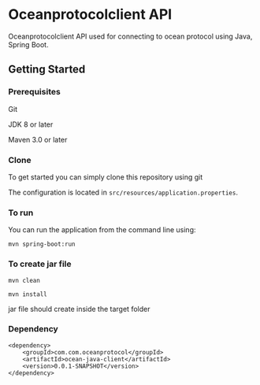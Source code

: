 # Oceanprotocolclient API

Oceanprotocolclient API used for connecting to ocean protocol using Java, Spring Boot.

## Getting Started

### Prerequisites

Git 

JDK 8 or later

Maven 3.0 or later

### Clone
To get started you can simply clone this repository using git

The configuration is located in `src/resources/application.properties`.

### To run
You can run the application from the command line using:

```
mvn spring-boot:run

```
### To create jar file

```
mvn clean

mvn install

```
jar file should create inside the target folder

### Dependency
```
<dependency>
	<groupId>com.com.oceanprotocol</groupId>
	<artifactId>ocean-java-client</artifactId>
	<version>0.0.1-SNAPSHOT</version>
</dependency>

```
